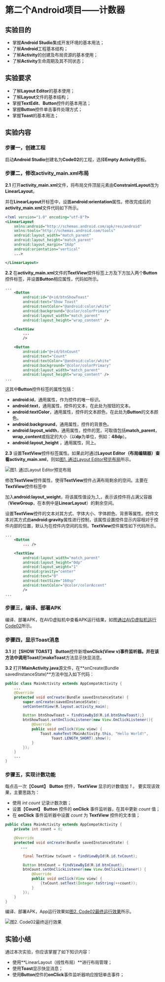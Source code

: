 # 第二个Android项目——计数器

## 实验目的

* 掌握**Android Studio**集成开发环境的基本用法；
* 了解**Android**工程基本结构；
* 了解**Activity**的创建及布局资源的基本使用；
* 了解**Activity**生命周期及其不同状态；

## 实验要求

* 了解**Layout Editor**的基本使用；
* 了解**Layout**文件的基本结构；
* 掌握**TextEdit**、**Button**控件的基本用法；
* 掌握**Button**控件单击事件处理方式；
* 掌握**Toast**的基本用法；

## 实验内容

### 步骤一，创建工程

启动**Android Studio**创建名为**Code02**的工程，选择**Empty Activity**模板。

### 步骤二，修改activity_main.xml布局

**2.1** 打开**activity_main.xml**文件，将布局文件顶层元素由**ConstraintLayout**改为**LinearLayout**，

并在**LinearLayout**开标签中，设置**android:orientation**属性。修改完成后的**activity_main.xml**文件代码如下所示。

```xml
<?xml version="1.0" encoding="utf-8"?>
<LinearLayout 
    xmlns:android="http://schemas.android.com/apk/res/android"
    xmlns:tools="http://schemas.android.com/tools"
    android:layout_width="match_parent"
    android:layout_height="match_parent"
    android:layout_margin="16dp"
    android:orientation="vertical"
    ...>

</LinearLayout>
```

**2.2** 在**activity_main.xml**文件的**TextView**控件标签上方及下方加入两个**Button**控件标签，并设置**Button**相应属性，代码如所示。

```xml
...
    <Button
        android:id="@+id/btnShowToast"
        android:text="Show Toast"
        android:textColor="@android:color/white"
        android:background="@color/colorPrimary"
        android:layout_width="match_parent"
        android:layout_height="wrap_content" />

    <TextView
        ...
        />

    <Button
        android:id="@+id/btnCount"
        android:text="Count"
        android:textColor="@android:color/white"
        android:background="@color/colorPrimary"
        android:layout_width="match_parent"
        android:layout_height="wrap_content" />
...
```

这其中**Button**控件标签的属性包括：

* **android:id**，通用属性，作为控件的唯一标识。
* **android:text**，通用属性，控件的文本，在此处为按钮的文本。
* **android:textColor**，通用属性，控件的文本颜色，在此处为**Button**的文本颜色。
* **android:background**，通用属性，控件的背景色。
* **android:layout_width**，通用属性，控件的宽，可取值包括**match_parent**，**wrap_content**或指定的大小（以**dp**为单位，例如：**48dp**）。
* **android:layout_height** ，通用属性，同上。

**2.3** 设置**TextView**控件标签属性。如果此时通过**Layout Editor（布局编辑器）**查看**activity_main.xml**，则如[图1. 通过Layout Editor预览布局](#layout_editor)所示。

![图1. 通过Layout Editor预览布局](http://www.funnycode.net/guet/img/ch01/Code02_layout_editor_preview.png)
<span id="layout_editor"></span>

修改**TextView**控件属性，使得**TextView**控件占满布局剩余的空间。主要在**TextView**控件标签中

加入**android:layout_weight**，将该属性值设为_1_，表示该控件将占满父容器（**ViewGroup**，在本例中是**LinearLayout**）的剩余空间。

设置**TextView**控件的文本对其方式、字体大小、字体颜色、背景等属性。控件文本对其方式由**android:gravity**属性进行控制，该属性设置控件显示内容相对于控件内部的位置，默认为在控件内空间的左侧。**TextView**控件属性如下代码所示。

```xml
...
    <Button
        ... />

    <TextView
        android:layout_width="match_parent"
        android:layout_height="0dp"
        android:layout_weight="1"
        android:gravity="center"
        android:text="0"
        android:textSize="160sp"
        android:textColor="@color/colorAccent"
        />
...
```

### 步骤三，编译、部署APK

编译、部署APK，在AVD虚拟机中查看APK运行结果，如图[通过AVD虚拟机运行Code02](ch01-2.md)所示。

### 步骤四，显示Toast消息

**3.1** 对【**SHOW TOAST】** **Button**控件新增**onClick\(View v\)**事件监听器。并在该方法中调用**Toast**的**makeToast**方法显示快显消息。

**3.2** 打开**MainActivity.java**源文件，在**onCreate\(Bundle savedInstanceState\)**方法中加入如下代码：

```java
public class MainActivity extends AppCompatActivity {
    ...
    @Override
    protected void onCreate(Bundle savedInstanceState) {
        super.onCreate(savedInstanceState);
        setContentView(R.layout.activity_main);

        Button btnShowToast = findViewById(R.id.btnShowToast);}
        btnShowToast.setOnClickListener(new View.OnClickListener(){
            @Override
            public void onClick(View view) {
                Toast.makeText(MainActivity.this, "Hello World!",
                     Toast.LENGTH_SHORT).show();
            }
        });
    }
    ...
}
```

### 步骤五，实现计数功能

每点击一次【**Count】** **Button** 控件，**TextView** 显示的计数值加 _1_ 。 要实现该效果，主要思路为：

* 使用 _int count_ 记录计数次数；
* 设置【**Count】** **Button** 控件的 **onClick** 事件监听器，在其中更新 _count_ 值；
* 在 **onClick** 事件监听器中设置 _count_ 为 **TextView** 控件的文本值；

```java
public class MainActivity extends AppCompatActivity {
    private int count = 0;

    @Override
    protected void onCreate(Bundle savedInstanceState) {
       ...

        final TextView tvCount = findViewById(R.id.tvCount);

        Button btnCount = findViewById(R.id.btnCount);
        btnCount.setOnClickListener(new View.OnClickListener() {
            @Override
            public void onClick(View view) {
                {tvCount.setText(Integer.toString(++count));
            }
        });
    }
}
```

编译、部署APK，App运行效果如[图2. Code02最终运行效果](#code02_running2)所示。

![图2. Code02最终运行效果](http://www.funnycode.net/guet/img/ch01/Code02_running2.png)
<span id="code2_running2"></span>

## 实验小结

通过本次实验，你应该掌握了如下知识内容：

* 使用**LinearLayout（线性布局）**进行布局管理；
* 使用**Toast**显示快显消息；
* 使用**Button**控件的**onClick**事件监听器响应按钮单击事件；

